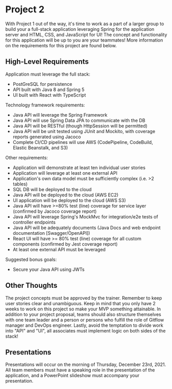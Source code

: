 # Project 2

With Project 1 out of the way, it's time to work as a part of a larger group to build your a full-stack application leveraging Spring for the application server and HTML, CSS, and JavaScript for UI! The concept and functionality for this application will be up to you are your teammates! More information on the requirements for this project are found below.

## High-Level Requirements

Application must leverage the full stack: 
- PostGreSQL for persistence 
- API built with Java 8 and Spring 5
- UI built with React with TypeScript 

Technology framework requirements: 
- Java API will leverage the Spring Framework 
- Java API will use Spring Data JPA to communicate with the DB
- Java API will be RESTful (though HttpSession will be permitted)
- Java API will be unit tested using JUnit and Mockito, with coverage reports generated using Jacoco 
- Complete CI/CD pipelines will use AWS (CodePipeline, CodeBuild, Elastic Beanstalk, and S3)
 

Other requirements: 
- Application will demonstrate at least ten individual user stories 
- Application will leverage at least one external API 
- Application's own data model must be sufficiently complex (i.e. >2 tables) 
- SQL DB will be deployed to the cloud
- Java API will be deployed to the cloud (AWS EC2) 
- UI application will be deployed to the cloud (AWS S3) 
- Java API will have >=80% test (line) coverage for service layer (confirmed by Jacoco coverage report)
- Java API will leverage Spring's MockMvc for integration/e2e tests of controller endpoints
- Java API will be adequately documents (Java Docs and web endpoint documentation [Swagger/OpenAPI])
- React UI will have >= 80% test (line) coverage for all custom components (confirmed by Jest coverage report)
- At least one external API must be leveraged


Suggested bonus goals:
- Secure your Java API using JWTs
 
## Other Thoughts
The project concepts must be approved by the trainer. Remember to keep user stories clear and unambiguous. Keep in mind that you only have 2 weeks to work on this project so make your MVP something attainable. In addition to your project proposal, teams should also structure themselves with one team leader and a person or persons who fulfill the role of Gitflow manager and DevOps engineer.  Lastly, avoid the temptation to divide work into "API" and "UI", all associates must implement logic on both sides of the stack! 

## Presentations

Presentations will occur on the morning of Thursday, December 23rd, 2021. All team members must have a speaking role in the presentation of the application, and a PowerPoint slideshow must accompany your presentation.
